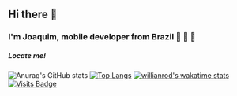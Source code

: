 ## Hi there 👋
### I'm Joaquim, mobile developer from Brazil 🚀 🌴 🌄


##### Locate me!



![Anurag's GitHub stats](https://github-readme-stats.vercel.app/api?username=joaquim-og&count_private=true&show_icons=true&theme=onedark)
[![Top Langs](https://github-readme-stats.vercel.app/api/top-langs/?username=joaquim-og&langs_count=15&layout=compact)](https://github.com/anuraghazra/github-readme-stats)
[![willianrod's wakatime stats](https://github-readme-stats.vercel.app/api/wakatime?username=@3e95d67e-e7dd-47ef-8d13-a00eb6f1db76&layout=compact)](https://github.com/anuraghazra/github-readme-stats)
[![Visits Badge](https://badges.pufler.dev/visits/joaquim-og/joaquim-og)](https://badges.pufler.dev)





<!--
**joaquim-og/joaquim-og** is a ✨ _special_ ✨ repository because its `README.md` (this file) appears on your GitHub profile.

Here are some ideas to get you started:

- 🔭 I’m currently working on ...
- 🌱 I’m currently learning ...
- 👯 I’m looking to collaborate on ...
- 🤔 I’m looking for help with ...
- 💬 Ask me about ...
- 📫 How to reach me: ...
- 😄 Pronouns: ...
- ⚡ Fun fact: ...
-->
